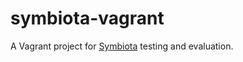 # symbiota-vagrant
A Vagrant project for [Symbiota](http://symbiota.org/docs/) testing and evaluation.
